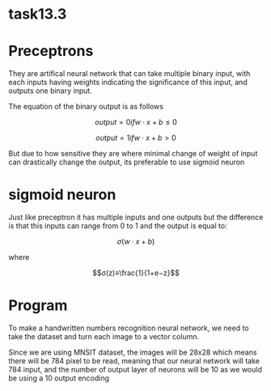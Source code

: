 # task13.3

# Preceptrons
They are artifical neural network that can take multiple binary input, with each inputs having weights indicating the significance of this input, and outputs one binary input.

The equation of the binary output is as follows

```math
output = 0 if w⋅x+b≤0 
```
```math
output = 1 if w⋅x+b>0
```
But due to how sensitive they are where minimal change of weight of input can drastically change the output, its preferable to use sigmoid neuron

# sigmoid neuron
Just like preceptron it has multiple inputs and one outputs but the difference is that this inputs can range from 0 to 1 and the output is equal to:

```math
σ(w⋅x+b)
```
where
```math
σ(z)≡\frac{1}{1+e−z}
```

# Program
To make a handwritten numbers recognition neural network, we need to take the dataset and turn each image to a vector column.

Since we are using MNSIT dataset, the images will be 28x28 which means there will be 784 pixel to be read, meaning that our neural network will take 784 input, and the number of output layer of neurons will be 10 as we would be using a 10 output encoding
